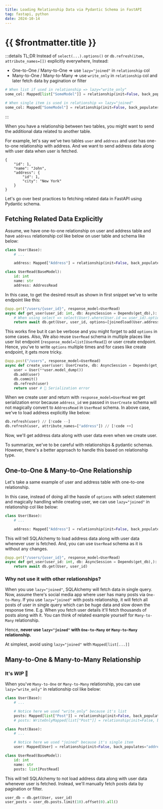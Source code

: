 ```yaml
---
title: Loading Relationship Data via Pydantic Schema in FastAPI
tag: fastapi, python
date: 2024-10-14
---
```


# {{ $frontmatter.title }}

:::details TL;DR
Instead of `select(...).options()` or `db.refresh(item, attribute_names=[])` explicitly everywhere, Instead:

- One-to-One / Many-to-One => use `lazy="joined"` in `relationship` col
- Many-to-One / Many-to-Many => use `write_only` in `relationship` col and later fetch data by pagination or filter

```py
# When list if used in relationship => lazy="write_only"
some_col: Mapped[list["SomeModel"]] = relationship(init=False, back_populates="some_col", lazy="write_only")

# When single item is used in relationship => lazy="joined"
some_col: Mapped["SomeModel"] = relationship(init=False, back_populates="some_col", lazy="joined")
```

:::

When you have a relationship between two tables, you might want to send the additional data related to another table.

For example, let's say we've two tables `user` and `address` and user has one-to-one relationship with address. And we want to send address data along with user data when user is fetched.

```shell
{
    "id": 1,
    "name": "John",
    "address": {
        "id": 1,
        "city": "New York"
    }
}
```

Let's go over best practices to fetching related data in FastAPI using Pydantic schema.

## Fetching Related Data Explicitly

Assume, we have one-to-one relationship on user and address table and have `address` relationship col like below on user table and schema like below:

```py
class User(Base):
    # ...

    address: Mapped["Address"] = relationship(init=False, back_populates="user")

class UserRead(BaseModel):
    id: int
    name: str
    address: AddressRead
```

In this case, to get the desired result as shown in first snippet we've to write endpoint like this:

```py
@app.get("/users/{user_id}", response_model=UserRead)
async def get_user(user_id: int, db: AsyncSession = Depends(get_db),):
    # When using select => select(User).where(User.id == user_id).options(joinedload(User.address))
    return await db.get(User, user_id, options=[joinedload(User.address)])
```

This works fine but it can be verbose and you might forget to add `options` in some cases. Also, We also reuse `UserRead` schema in multiple places like user list endpoint (`response_model=list[UserRead]`) or user create endpoint. Hence, you've to write `options` multiple times and for cases like create endpoint, it gets more tricky.

```py
@app.post("/users", response_model=UserRead)
async def create_user(user: UserCreate, db: AsyncSession = Depends(get_db),):
    user = User(**user.model_dump())
    db.add(user)
    db.commit()
    db.refresh(user)
    return user # 🚨 Serialization error
```

When we create user and return with `response_model=UserRead` we get serialization error because `address_id` we passed in `UserCreate` schema will not magically convert to `AddressRead` in `UserRead` schema. In above case, we've to load address explicitly like below:

```py
db.refresh(user) // [!code --]
db.refresh(user, attribute_names=["address"]) // [!code ++]
```

Now, we'll get address data along with user data even when we create user.

To summarize, we've to be careful with relationships & pydantic schemas. However, there's a better approach to handle this based on relationship type.

## One-to-One & Many-to-One Relationship

Let's take a same example of user and address table with one-to-one relationship.

In this case, instead of doing all the hassle of `options` with select statement and magically handling while creating user, we can use `lazy="joined"` in relationship col like below:

```py
class User(Base):
    # ...

    address: Mapped["Address"] = relationship(init=False, back_populates="user", lazy="joined")
```

This will tell SQLAlchemy to load address data along with user data whenever user is fetched. And, you can use `UserRead` schema as it is without any changes.

```py
@app.get("/users/{user_id}", response_model=UserRead)
async def get_user(user_id: int, db: AsyncSession = Depends(get_db),):
    return await db.get(User, user_id)
```

### Why not use it with other relationships?

When you use `lazy="joined"`, SQLAlchemy will fetch data in single query. Now, assume there's social media app where user has many posts via `One-to-Many`. If you use `lazy="joined"` with posts relationship, it will fetch all posts of user in single query which can be huge data and slow down the response time. E.g. When you fetch user details it'll fetch thousands of posts along with it. You can think of related example yourself for `Many-to-Many` relationship.

Hence, **never use `lazy="joined"` with `One-to-Many` or `Many-to-Many` relationship.**

At simplest, avoid using `lazy="joined"` with `Mapped[list[...]]`

## Many-to-One & Many-to-Many Relationship

### It's _WIP_ 🚧

When you've `Many-to-One` or `Many-to-Many` relationship, you can use `lazy="write_only"` in relationship col like below:

```py
class User(Base):
    # ...

    # Notice here we used "write_only" because it's list
    posts: Mapped[list["Post"]] = relationship(init=False, back_populates="user", lazy="write_only")
    # posts: WriteOnlyMapped[list["Post"]] = relationship(init=False, back_populates="user")

class Post(Base):
    # ...

    # Notice here we used "joined" because it's single item
    user: Mapped[User] = relationship(init=False, back_populates="addresses", lazy="joined")

class UserRead(BaseModel):
    id: int
    name: str
    posts: list[PostRead]
```

This will tell SQLAlchemy to not load address data along with user data whenever user is fetched. Instead, we'll manually fetch posts data by pagination or filter.

```py
user_db = db.get(User, user_id)
user_posts = user_db.posts.limit(10).offset(0).all()
```
